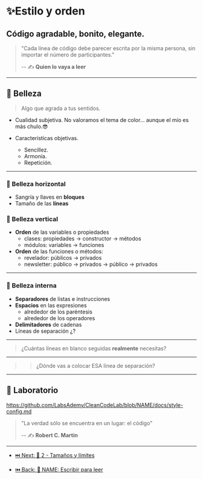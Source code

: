 # ✨Estilo y orden

## Código agradable, bonito, elegante.

> "Cada línea de código debe parecer escrita por la misma persona, sin importar el número de participantes."
>
> -- ✍️ **Quien lo vaya a leer**

---

## 🌼 Belleza

> Algo que agrada a tus sentidos.

- Cualidad subjetiva. No valoramos el tema de color... aunque el mío es más chulo.😎

- Características objetivas.

  - Sencillez.
  - Armonía.
  - Repetición.

---

### 🚥 Belleza **horizontal**

  - Sangría y llaves en **bloques**
  - Tamaño de las **líneas**

### 🚦 Belleza **vertical**

  - **Orden** de las variables o propiedades
    - clases: propiedades -> constructor -> métodos
    - módulos: variables -> funciones
  - **Orden** de las funciones o métodos:
    - revelador: públicos -> privados
    - newsletter: público -> privados -> público -> privados

---

### 🔬 Belleza **interna**

  - **Separadores** de listas e instrucciones
  - **Espacios** en las expresiones
    - alrededor de los paréntesis
    - alrededor de los operadores
  - **Delimitadores** de cadenas
  - Líneas de separación ¿?

---

> ¿Cuántas líneas en blanco seguidas **realmente** necesitas?

---

>> ¿Dónde vas a colocar ESA línea de separación?

---

## 📝 Laboratorio

https://github.com/LabsAdemy/CleanCodeLab/blob/NAME/docs/style-config.md

> "La verdad sólo se encuentra en un lugar: el código"
>
> -- ✍️ **Robert C. Martin**

---

- [⏭️ Next: 📏 2 - Tamaños y límites](./2-tamanos_y_limites.md)

- [⏮️ Back: 📘 NAME: Escribir para leer](https://github.com/LabsAdemy/CleanCodeLab/tree/NAME)
